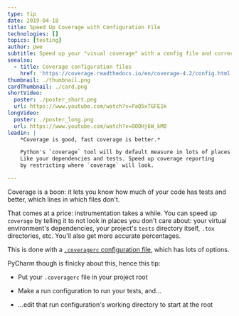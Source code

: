 ```yaml
---
type: tip
date: 2019-04-18
title: Speed Up Coverage with Configuration File
technologies: []
topics: [testing]
author: pwe
subtitle: Speed up your "visual coverage" with a config file and correct working directory.
seealso:
  - title: Coverage configuration files
    href: 'https://coverage.readthedocs.io/en/coverage-4.2/config.html'
thumbnail: ./thumbnail.png
cardThumbnail: ./card.png
shortVideo:
  poster: ./poster_short.png
  url: https://www.youtube.com/watch?v=PaQ5xTGFE1k
longVideo:
  poster: ./poster_long.png
  url: https://www.youtube.com/watch?v=8OOHj6W_kM0
leadin: |
    *Coverage is good, fast coverage is better.*    

    Python's `coverage` tool will by default measure in lots of places.
    Like your dependencies and tests. Speed up coverage reporting 
    by restricting where `coverage` will look.

---
```


Coverage is a boon: it lets you know how much of your code has tests and 
better, which lines in which files don't.

That comes at a price: instrumentation takes a while. You can speed 
up `coverage` by telling it to not look in places you don't care about: 
your virtual environment's dependencies, your project's `tests` directory 
itself, `.tox` directories, etc. You'll also get more accurate percentages.

This is done with a 
[`.coveragerc` configuration file](https://coverage.readthedocs.io/en/coverage-4.2/config.html), 
which has lots of options.

PyCharm though is finicky about this, hence this tip:

- Put your `.coveragerc` file in your project root

- Make a run configuration to run your tests, and...

- ...edit that run configuration's working directory to start at the root

